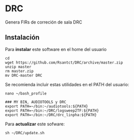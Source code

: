 # DRC

Genera FIRs de correción de sala DRC


## Instalación

Para **instalar** este software en el home del usuario

  ```
  cd
  wget https://github.com/Rsantct/DRC/archive/master.zip
  unzip master
  rm master.zip
  mv DRC-master DRC
  ```

Se recomienda incluir estas utilidades en el PATH del usuario:

  ```
  nano ~/bash_profile
  ```

  ```
  ### MY BIN, AUDIOTOOLS y DRC
  export PATH=~/bin:~/audiotools:${PATH}
  export PATH=~/bin:~/DRC/logsweep2TF:${PATH}
  export PATH=~/bin:~/DRC/drc_linpha:${PATH}
  ```

Para **actualizar** este sofware:

  ```
  sh ~/DRC/update.sh
  ```  
 
